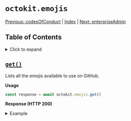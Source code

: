 # `octokit.emojis`

[Previous: codesOfConduct](codesOfConduct.md) \| [Index](README.md) \| [Next: enterpriseAdmin](enterpriseAdmin.md)

## Table of Contents

<details><summary>Click to expand</summary>

- [`get()`](#get)

</details>

## [`get()`](https://docs.github.com/v3/emojis/#get-emojis)

Lists all the emojis available to use on GitHub.

**Usage**

```js
const response = await octokit.emojis.get()
```

**Response (HTTP 200)**

<details><summary>Example</summary>

```js
const response = { status: 200 }
```

</details>

